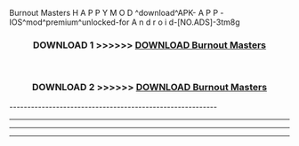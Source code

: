  Burnout Masters  H A P P Y M O D ^download^APK- A P P -IOS^mod^premium^unlocked-for A n d r o i d-[NO.ADS]-3tm8g



<div align="center">

<h3>DOWNLOAD 1 >>>>>> <a href="https://en-mod.web.app/?en= Burnout Masters ">DOWNLOAD Burnout Masters  </a></h3><br>

<h3>DOWNLOAD 2 >>>>>> <a href="https://en-mod.web.app/?en= Burnout Masters ">DOWNLOAD Burnout Masters  </a></h3>

</div>
----------------------------------------------------------

----------------------------------------------------------

----------------------------------------------------------

----------------------------------------------------------



